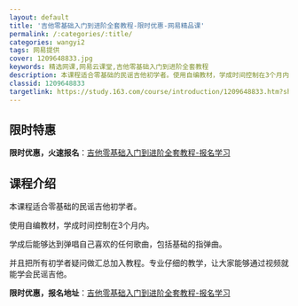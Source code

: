 ```yaml
---
layout: default
title: '吉他零基础入门到进阶全套教程-限时优惠-网易精品课'
permalink: /:categories/:title/
categories: wangyi2
tags: 网易提供
cover: 1209648833.jpg
keywords: 精选网课,网易云课堂,吉他零基础入门到进阶全套教程
description: 本课程适合零基础的民谣吉他初学者。使用自编教材，学成时间控制在3个月内。学成后能够达到弹唱自己喜欢的任何歌曲，包括基础的
classid: 1209648833
targetlink: https://study.163.com/course/introduction/1209648833.htm?share=1&shareId=1025206652&utm_campaign=share&utm_medium=iphoneShare&utm_source=&utm_u=1025206652
---
```


## 限时特惠

**限时优惠，火速报名**：[吉他零基础入门到进阶全套教程-报名学习](https://study.163.com/course/introduction/1209648833.htm?share=1&shareId=1025206652&utm_campaign=share&utm_medium=iphoneShare&utm_source=&utm_u=1025206652)

## 课程介绍

本课程适合零基础的民谣吉他初学者。



使用自编教材，学成时间控制在3个月内。



学成后能够达到弹唱自己喜欢的任何歌曲，包括基础的指弹曲。



并且把所有初学者疑问做汇总加入教程。专业仔细的教学，让大家能够通过视频就能学会民谣吉他。

**限时优惠，报名地址**：[吉他零基础入门到进阶全套教程-报名学习](https://study.163.com/course/introduction/1209648833.htm?share=1&shareId=1025206652&utm_campaign=share&utm_medium=iphoneShare&utm_source=&utm_u=1025206652)

